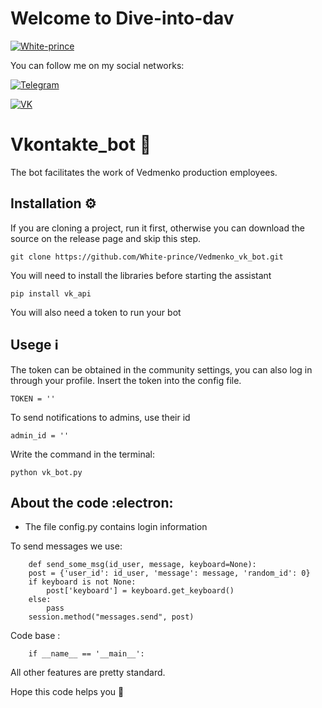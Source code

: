 # Welcome to Dive-into-dav

[![White-prince](https://github.com/Dive-dev/Dive-dev/blob/main/assets/VKHeader2.png?raw=true)](http://white-prince.ru/)

You can follow me on my social networks:

[![Telegram](https://img.shields.io/badge/-Telegram-131313?style=for-the-badge&logo=Telegram)](https://t.me/Dark_Hub_info)

[![VK](https://img.shields.io/badge/-VK-131313?style=for-the-badge&logo=VK)](https://vk.com/id333667069)

# Vkontakte_bot :robot:
The bot facilitates the work of Vedmenko production employees.

## Installation :gear:
If you are cloning a project, run it first, otherwise you can download the source on the release page and skip this step.

    git clone https://github.com/White-prince/Vedmenko_vk_bot.git
    
You will need to install the libraries before starting the assistant

    pip install vk_api
    
You will also need a token to run your bot

## Usege :information_source:
The token can be obtained in the community settings, you can also log in through your profile. Insert the token into the config file.

    TOKEN = ''
To send notifications to admins, use their id

    admin_id = ''

Write the command in the terminal:

    python vk_bot.py

## About the code :electron:
- The file config.py contains login information

To send messages we use:

        def send_some_msg(id_user, message, keyboard=None):
        post = {'user_id': id_user, 'message': message, 'random_id': 0}
        if keyboard is not None:
            post['keyboard'] = keyboard.get_keyboard()
        else:
            pass
        session.method("messages.send", post)

Code base :
    
        if __name__ == '__main__':
 
All other features are pretty standard.

Hope this code helps you :crown:
